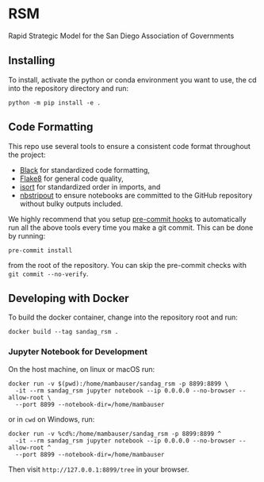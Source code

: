 # RSM
Rapid Strategic Model for the San Diego Association of Governments

## Installing

To install, activate the python or conda environment you want to use,
the cd into the repository directory and run:

```shell
python -m pip install -e .
```

## Code Formatting

This repo use several tools to ensure a consistent code format throughout the project:

- [Black](https://black.readthedocs.io/en/stable/) for standardized code formatting,
- [Flake8](http://flake8.pycqa.org/en/latest/) for general code quality,
- [isort](https://github.com/timothycrosley/isort) for standardized order in imports, and
- [nbstripout](https://github.com/kynan/nbstripout) to ensure notebooks are committed
  to the GitHub repository without bulky outputs included.

We highly recommend that you setup [pre-commit hooks](https://pre-commit.com/)
to automatically run all the above tools every time you make a git commit. This
can be done by running:

```shell
pre-commit install
```

from the root of the repository. You can skip the pre-commit checks
with `git commit --no-verify`.


## Developing with Docker

To build the docker container, change into the repository root and run:

```shell
docker build --tag sandag_rsm .
````

### Jupyter Notebook for Development

On the host machine, on linux or macOS run:

```shell
docker run -v $(pwd):/home/mambauser/sandag_rsm -p 8899:8899 \
  -it --rm sandag_rsm jupyter notebook --ip 0.0.0.0 --no-browser --allow-root \
  --port 8899 --notebook-dir=/home/mambauser
```

or in `cwd` on Windows, run:

```shell
docker run -v %cd%:/home/mambauser/sandag_rsm -p 8899:8899 ^
  -it --rm sandag_rsm jupyter notebook --ip 0.0.0.0 --no-browser --allow-root ^
  --port 8899 --notebook-dir=/home/mambauser
```


Then visit `http://127.0.0.1:8899/tree` in your browser.
